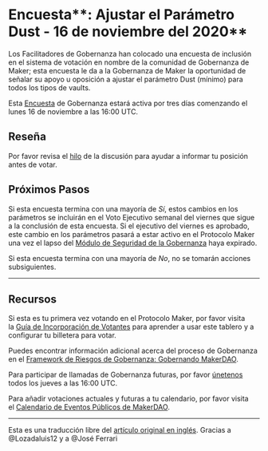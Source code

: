 # Encuesta**: Ajustar el Parámetro Dust - 16 de noviembre del 2020**

Los Facilitadores de Gobernanza han colocado una encuesta de inclusión en el sistema de votación en nombre de la comunidad de Gobernanza de Maker; esta encuesta le da a la Gobernanza de Maker la oportunidad de señalar su apoyo u oposición a ajustar el parámetro Dust (mínimo) para todos los tipos de vaults.

Esta [Encuesta](https://community-development.makerdao.com/en/learn/governance/on-chain-gov) de Gobernanza estará activa por tres días comenzando el lunes 16 de noviembre a las 16:00 UTC.

## **Reseña**

Por favor revisa el [hilo](https://forum.makerdao.com/t/signal-request-increasing-dust-value/5122) de la discusión para ayudar a informar tu posición antes de votar.

## Próximos Pasos

Si esta encuesta termina con una mayoría de *Sí*, estos cambios en los parámetros se incluirán en el Voto Ejecutivo semanal del viernes que sigue a la conclusión de esta encuesta. Si el ejecutivo del viernes es aprobado, este cambio en los parámetros pasará a estar activo en el Protocolo Maker una vez el lapso del [Módulo de Seguridad de la Gobernanza](https://forum.makerdao.com/tag/govsec-module) haya expirado.

Si esta encuesta termina con una mayoría de *No*, no se tomarán acciones subsiguientes.

---

## **Recursos**

Si esta es tu primera vez votando en el Protocolo Maker, por favor visita la [Guía de Incorporación de Votantes](https://community-development.makerdao.com/onboarding/voter-onboarding) para aprender a usar este tablero y a configurar tu billetera para votar.

Puedes encontrar información adicional acerca del proceso de Gobernanza en el [Framework de Riesgos de Gobernanza: Gobernando MakerDAO](https://community-development.makerdao.com/governance/governance-risk-framework).

Para participar de llamadas de Gobernanza futuras, por favor [únetenos](https://community-development.makerdao.com/governance/governance-and-risk-meetings) todos los jueves a las 16:00 UTC.

Para añadir votaciones actuales y futuras a tu calendario, por favor visita el [Calendario de Eventos Públicos de MakerDAO](https://calendar.google.com/calendar/embed?src=makerdao.com_3efhm2ghipksegl009ktniomdk%40group.calendar.google.com&ctz=America%2FLos_Angeles).

---

Esta es una traducción libre del [artículo original en inglés](https://github.com/makerdao/community/blob/master/governance/polls/Adjust). Gracias a @Lozadaluis12 y a @José Ferrari
